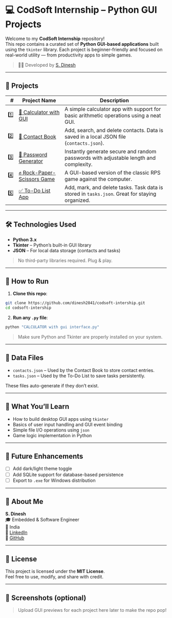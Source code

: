 
# 💻 CodSoft Internship – Python GUI Projects

Welcome to my **CodSoft Internship** repository!  
This repo contains a curated set of **Python GUI-based applications** built using the `tkinter` library. Each project is beginner-friendly and focused on real-world utility — from productivity apps to simple games.

> 👨‍💻 Developed by [S. Dinesh](https://www.linkedin.com/in/sevinnidinesh/)

---

## 📂 Projects

| # | Project Name | Description |
|--:|--------------|-------------|
| 1️⃣ | [🧮 Calculator with GUI](CALCULATOR%20with%20gui%20interface.py) | A simple calculator app with support for basic arithmetic operations using a neat GUI. |
| 2️⃣ | [📒 Contact Book](Contact%20Book%20with%20gui%20interface.py) | Add, search, and delete contacts. Data is saved in a local JSON file (`contacts.json`). |
| 3️⃣ | [🔐 Password Generator](PASSWORD%20GENERATOR%20using%20gui%20interfacing.py) | Instantly generate secure and random passwords with adjustable length and complexity. |
| 4️⃣ | [✊ Rock-Paper-Scissors Game](Rock-Paper-Scissors%20Game%20usingg%20gui%20inteface.py) | A GUI-based version of the classic RPS game against the computer. |
| 5️⃣ | [✅ To-Do List App](to%20do%20list%20guiinterface.py) | Add, mark, and delete tasks. Task data is stored in `tasks.json`. Great for staying organized. |

---

## 🛠 Technologies Used

- **Python 3.x**
- **Tkinter** – Python’s built-in GUI library
- **JSON** – For local data storage (contacts and tasks)

> No third-party libraries required. Plug & play.

---

## 🚀 How to Run

1. **Clone this repo**:

```bash
git clone https://github.com/dinesh2841/codsoft-intership.git
cd codsoft-intership
```

2. **Run any `.py` file**:

```bash
python "CALCULATOR with gui interface.py"
```

> Make sure Python and Tkinter are properly installed on your system.

---

## 📁 Data Files

- `contacts.json` – Used by the Contact Book to store contact entries.
- `tasks.json` – Used by the To-Do List to save tasks persistently.

These files auto-generate if they don’t exist.

---

## 🧠 What You’ll Learn

- How to build desktop GUI apps using `tkinter`
- Basics of user input handling and GUI event binding
- Simple file I/O operations using `json`
- Game logic implementation in Python

---

## 🌟 Future Enhancements

- [ ] Add dark/light theme toggle
- [ ] Add SQLite support for database-based persistence
- [ ] Export to `.exe` for Windows distribution

---

## 🙌 About Me

**S. Dinesh**  
🎓 Embedded & Software Engineer  
📍 India  
📎 [LinkedIn](https://www.linkedin.com/in/sevinnidinesh/)  
🐙 [GitHub](https://github.com/dinesh2841)

---

## 📄 License

This project is licensed under the **MIT License**.  
Feel free to use, modify, and share with credit.

---

## 📸 Screenshots (optional)

> Upload GUI previews for each project here later to make the repo pop!
